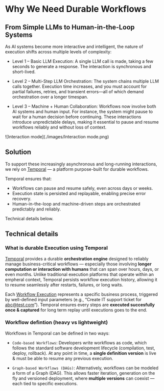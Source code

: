 # Why We Need Durable Workflows

## From Simple LLMs to Human-in-the-Loop Systems

As AI systems become more interactive and intelligent, the nature of execution shifts across multiple levels of complexity:

* Level 1 – Basic LLM Execution:
A single LLM call is made, taking a few seconds to generate a response. The interaction is synchronous and short-lived.

* Level 2 – Multi-Step LLM Orchestration:
The system chains multiple LLM calls together. Execution time increases, and you must account for partial failures, retries, and transient errors—all of which demand orchestration over a longer timespan.

* Level 3 – Machine + Human Collaboration:
Workflows now involve both AI systems and human input. For instance, the system might pause to wait for a human decision before continuing. These interactions introduce unpredictable delays, making it essential to pause and resume workflows reliably and without loss of context.

![Interaction mode](./images/Interaction mode.png)

## Solution

To support these increasingly asynchronous and long-running interactions, we rely on [Temporal](https://temporal.io/) — a platform purpose-built for durable workflows. 

Temporal ensures that:

* Workflows can pause and resume safely, even across days or weeks.
* Execution state is persisted and replayable, enabling precise error recovery.
* Human-in-the-loop and machine-driven steps are orchestrated predictably and reliably.

Technical details below.

## Technical details

### What is durable Execution using Temporal

[Temporal](https://temporal.io/) provides a durable **orchestration engine** designed to reliably manage business-critical workflows — especially those involving **longer computation or interaction with humans** that can span over hours, days, or even months. Unlike traditional execution platforms that operate within an empheral context, Temporal persists workflow execution history, allowing it to resume seamlessly after restarts, failures, or long waits.

Each [Workflow Execution](https://docs.temporal.io/workflow-execution) represents a specific business process, triggered by well-defined input parameters (e.g., “Create IT support ticket for abc@test.com”). Temporal ensures every steps are **executed succesfully once & captured** for long term replay until executions goes to the end.

### Workflow defintion (heavy vs lightweight)

Workflows in Temporal can be defined in two ways:

* `Code-based Workflows`: Developers write workflows as code, which follows the standard software development lifecycle (compilation, test, deploy, rollback). At any point in time, a **single definition version** is live & must be able to resume any previous execution.

* `Graph-based Workflows (DAGs)`: Alternatively, workflows can be modeled a form of a Graph (DAG). This allows faster iteration, generation on the fly and versioned deployment, where **multiple versions** can coexist — each tied to specific executions.

